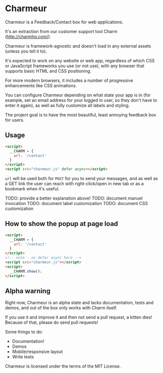 Charmeur
========

Charmeur is a Feedback/Contact box for web applications. 

It's an extraction from our customer support tool Charm (http://charmhq.com/).

Charmeur is framework-agnostic and doesn't load in any external assets (unless you tell it to).

It's expected to work on any website or web app, regardless of which CSS or JavaScript frameworks
you use (or not use), with any browser that supports basic HTML and CSS positioning.

For more modern browsers, it includes a number of progressive enhancements like CSS animations.

You can configure Charmeur depending on what state your app is in (for example, set an
email address for your logged in user, so they don't have to enter it again), as well
as fully customize all labels and styling.

The project goal is to have the most beautiful, least annoying feedback box for users.

Usage
-----

```html
<script>
  __CHARM = {
    url: '/contact'
  }
</script>
<script src="charmeur.js" defer async></script>
```

`url` will be used both for `POST` for you to send your messages, and as well as a GET link the user can reach with right-click/open in new tab or as a bookmark when it's useful.

TODO: provide a better explanation above!
TODO: document manuel invocation
TODO: document label customization
TODO: document CSS customization

How to show the popup at page load
----------------------------------

```html
<script>
  __CHARM = {
    url: '/contact'
  }
</script>
<!-- note - no defer async here -->
<script src="charmeur.js"></script>
<script>
  __CHARM.show();
</script>
```

Alpha warning
-------------
Right now, Charmeur is an alpha state and lacks documentation, tests and demos, and
out of the box only works with Charm itself.

If you use it and improve it and then not send a pull request, a kitten dies!
Because of that, please do send pull requests!

Some things to do:

* Documentation!
* Demos
* Mobile/responsive layout
* Write tests

Charmeur is licensed under the terms of the MIT License.